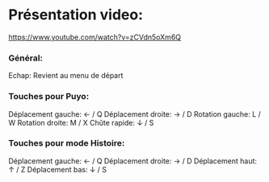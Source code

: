 # Présentation video:
https://www.youtube.com/watch?v=zCVdn5oXm6Q

### Général:

Echap: Revient au menu de départ


### Touches pour Puyo:

Déplacement gauche: ← / Q
Déplacement droite: → / D
Rotation gauche: L / W
Rotation droite: M / X
Chûte rapide: ↓ / S

### Touches pour mode Histoire:

Déplacement gauche: ← / Q
Déplacement droite: → / D
Déplacement haut: ↑ / Z
Déplacement bas: ↓ / S
